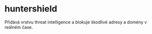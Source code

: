 # huntershield
Přidává vrstvu threat intelligence a blokuje škodlivé adresy a domény v reálném čase.
